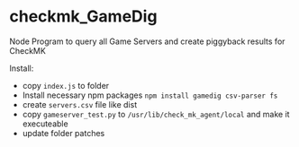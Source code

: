 # checkmk_GameDig

Node Program to query all Game Servers and create piggyback results for CheckMK

Install:

- copy `index.js` to folder 
- Install necessary npm packages `npm install gamedig csv-parser fs`
- create `servers.csv` file like dist
- copy `gameserver_test.py` to `/usr/lib/check_mk_agent/local` and make it executeable
- update folder patches